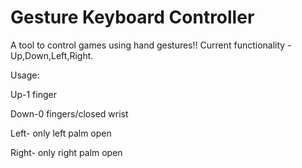 # Gesture Keyboard Controller
A tool to control games using hand gestures!!
Current functionality - Up,Down,Left,Right.

Usage:

Up-1 finger

Down-0 fingers/closed wrist

Left- only left palm open

Right- only right palm open

